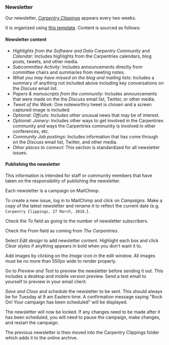 ### Newsletter

Our newsletter, [*Carpentry Clippings*](http://eepurl.com/cfODMH) appears every two weeks.  

It is organized using [this template](https://docs.google.com/document/d/1o4Z3CQUZzGyKdax6nExijLHvOtXkzkQCcOBY27q2qk0/edit#heading=h.vs7iuvlol9b0). Content is sourced as follows:

#### Newsletter content

* *Highlights from the Software and Data Carpentry Community* and *Calendar*: Includes highlights from the Carpentries calendars, blog posts, tweets, and other media.
* *Subcommittee Activity*: Includes announcements direclty from committee chairs and summaries from meeting notes.
* *What you may have missed on the blog and mailing lists*: Includes a summary of anything not included above including key conversations on the *Discuss* email list.
* *Papers & manuscripts from the community*: Includes announcements that were made on the the *Discuss* email list, Twitter, or other media.
* *Tweet of the Week*: One noteworthry tweet is chosen and a screen captured image is included.
* *Optional: Offcuts*: Includes other unusual news that may be of interest.
* *Optional: Joinery*: Includes other ways to get involved in the Carpentries community and ways the Carpentries community is involved in other conferences, etc.
* *Community Job postings*: Includes information that has come through on the *Discuss* email list, Twitter, and other media.
* *Other places to connect*: This section is standardized for all newsletter issues.

#### Publishing the newsletter

This information is intended for staff or community members that have taken on the responsibility of publishing the newsletter.

Each newsletter is a campaign on MailChimp.

To create a new issue, log in to MailChimp and click on *Campaigns*.  Make a copy of the latest newsletter and rename it to reflect the current date (e.g. `Carpentry Clippings, 27 March, 2018.`).

Check the *To* field as going to the number of newsletter subscribers.

Check the *From* field as coming from *The Carpentries*.

Select *Edit design* to add newsletter content. Highlight each box and click *Clear styles* if anything appears in bold when you don't want it to.

Add images by clicking on the *Image* icon in the edit window.  All images must be no more than 550px wide to render properly.

Go to *Preview and Test* to preview the newsletter before sending it out. This includes a desktop and mobile version preview.  Send a test email to yourself to preview in your email client.

*Save and Close* and schedule the newsletter to be sent.  This should always be for Tuesday at 9 am Eastern time.  A confirmation message saying "Rock On! Your campaign has been scheduled" will be displayed.

The newsletter will now be locked.  If any changes need to be made after it has been scheduled, you will need to pause the campaign, make changes, and restart the campaign.

The previous newsletter is then moved into the Carpentry Clippings folder which adds it to the online archive.

















